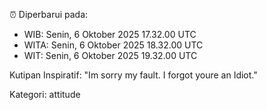 ⏰ Diperbarui pada:
- WIB: Senin, 6 Oktober 2025 17.32.00 UTC
- WITA: Senin, 6 Oktober 2025 18.32.00 UTC
- WIT: Senin, 6 Oktober 2025 19.32.00 UTC

Kutipan Inspiratif:
"Im sorry my fault. I forgot youre an Idiot."


Kategori: attitude

